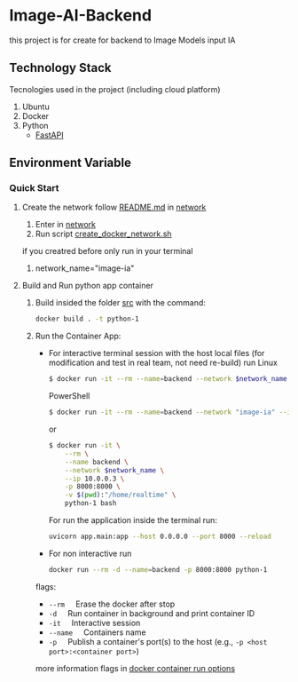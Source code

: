 # Image-AI-Backend

this project is for create for backend to Image Models input IA

## Technology Stack

Tecnologies used in the project (including cloud platform)

1. Ubuntu
1. Docker
1. Python
    * [FastAPI](https://fastapi.tiangolo.com)

## Environment Variable


### Quick Start

1.  Create the network follow  [README.md](./network/README.md) in [network](./network/)

    1.  Enter in  [network](./network/)
    1.  Run script [create_docker_network.sh](./network/create_docker_network.sh) 

    if you creatred before only run in your terminal

    1. network_name="image-ia"


1.  Build and Run python app container
    1.  Build insided the folder [src](./src/) with the command:
        ```bash
        docker build . -t python-1
        ```
    1.  Run the Container App:
        *   For interactive terminal session with the host local files (for modification and test in real team, not need re-build) run
            Linux
            ```bash
            $ docker run -it --rm --name=backend --network $network_name --ip 10.0.0.3 -p 8000:8000 -v $(pwd):"/home/realtime" python-1 bash
            ```
            PowerShell
            ```bash
            $ docker run -it --rm --name=backend --network "image-ia" --ip "10.0.0.3" -p 8000:8000 -v ${PWD}:"/home/realtime" python-1 bash
            ```

            or

            ```bash
            $ docker run -it \
                --rm \
                --name backend \
                --network $network_name \
                --ip 10.0.0.3 \
                -p 8000:8000 \
                -v $(pwd):"/home/realtime" \
                python-1 bash
            ```
            For run the application inside the terminal run:

            ```bash
            uvicorn app.main:app --host 0.0.0.0 --port 8000 --reload
            ```

        *   For non interactive run

            ```bash
            docker run --rm -d --name=backend -p 8000:8000 python-1
            ```

        flags:

        * `--rm`&nbsp;&nbsp;&nbsp;&nbsp;    Erase the docker after stop
        * `-d`&nbsp;&nbsp;&nbsp;&nbsp;      Run container in background and print container ID
        * `-it`&nbsp;&nbsp;&nbsp;&nbsp;      Interactive session
        * `--name`&nbsp;&nbsp;&nbsp;&nbsp;   Containers name
        * `-p`&nbsp;&nbsp;&nbsp;&nbsp;       Publish a container's port(s) to the host (e.g., `-p <host port>:<container port>`)


        more information flags in [docker container run options](https://docs.docker.com/reference/cli/docker/container/run/#options)

<!-- Bibliografy -->
[1]: https://example          "example documentation"
[2]: https://pjreddie.com/darknet/yolo/ "YOLO: Real-Time Object Detection"
